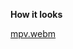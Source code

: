 **How it looks**





[mpv.webm](https://user-images.githubusercontent.com/98797514/211489694-d5a90760-7657-4bfa-af7b-0ad3e2c94618.webm)
